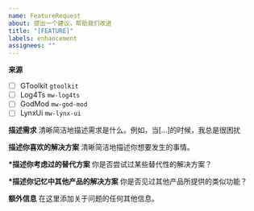 ```yaml
---
name: FeatureRequest
about: 提出一个建议，帮助我们改进
title: "[FEATURE]"
labels: enhancement
assignees: ""
---
```


**来源**

- [ ] GToolkit `gtoolkit`
- [ ] Log4Ts `mw-log4ts`
- [ ] GodMod `mw-god-mod`
- [ ] LynxUi `mw-lynx-ui`

**描述需求**
清晰简洁地描述需求是什么。例如，当[...]的时候，我总是很困扰

**描述你喜欢的解决方案**
清晰简洁地描述你想要发生的事情。

**\*描述你考虑过的替代方案**
你是否尝试过某些替代性的解决方案？

**\*描述你记忆中其他产品的解决方案**
你是否见过其他产品所提供的类似功能？

**额外信息**
在这里添加关于问题的任何其他信息。
